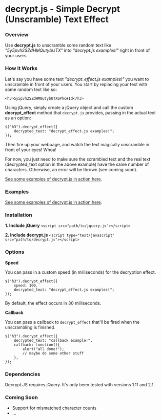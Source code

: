 # decrypt.js - Simple Decrypt (Unscramble) Text Effect

### Overview

Use **decrypt.js** to unscramble some random text like *"5y5pvh2SZdHMQutybUTX"* into *"decrypt.js examples!"* right in front of your users.

### How It Works

Let's say you have some text *"decrypt_effect.js examples!"* you want to unscramble in front of your users. You start by replacing your text with some random text like so:

	<h3>5y5pvh2SZdHMQutybUTXGPhc#1d</h3>

Using jQuery, simply create a jQuery object and call the custom **decrypt_effect** method that `decrypt.js` provides, passing in the actual text as an option:

	$("h3").decrypt_effect({
		decrypted_text: "decrypt_effect.js examples!";
	});

Then fire up your webpage, and watch the text magically unscramble in front of your eyes! Whoa!

For now, you just need to make sure the scrambled text and the real text (decrypted_text option in the above example) have the same number of characters. Otherwise, an error will be thrown (see coming soon).

[See some examples of decrypt.js in action here](http://dylanbfox.github.io/decrypt-effect/).

### Examples

[See some examples of decrypt.js in action here](http://dylanbfox.github.io/decrypt-effect/).

### Installation

**1. Include jQuery**
`<script src="path/to/jquery.js"></script>`

**2. Include decrypt.js**
`<script type="text/javascript" src="path/to/decrypt.js"></script>`

### Options

**Speed**

You can pass in a custom speed (in milliseconds) for the decryption effect.

	$("h3").decrypt_effect({
		speed: 100,
		decrypted_text: "decrypt_effect.js examples!";
	});

By default, the effect occurs in 30 milliseconds.

**Callback**

You can pass a callback to `decrypt_effect` that'll be fired when the unscrambling is finished.

	$("h3").decrypt_effect({
		decrypted_text: "callback example!",
		callback: function(){
			alert("all done!");
			// maybe do some other stuff
		},
	});
 
### Dependencies

Decrypt.JS requires jQuery. It's only been tested with versions 1.11 and 2.1.

### Coming Soon

- Support for mismatched character counts
- ... 